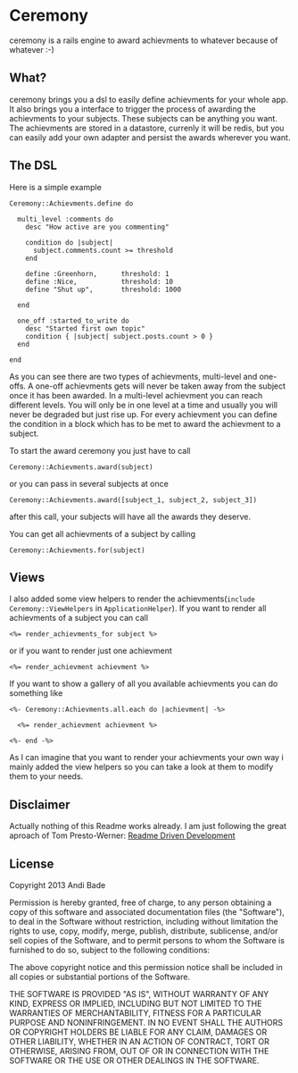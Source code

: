 # Ceremony

ceremony is a rails engine to award achievments to whatever because of whatever :-)

## What?

ceremony brings you a dsl to easily define achievments for your whole app. It also brings you a interface to trigger the process of awarding the achievments to your subjects. These subjects can be anything you want. The achievments are stored in a datastore, currenly it will be redis, but you can easily add your own adapter and persist the awards wherever you want.

## The DSL

Here is a simple example

    Ceremony::Achievments.define do

      multi_level :comments do
        desc "How active are you commenting"

        condition do |subject|
          subject.comments.count >= threshold
        end

        define :Greenhorn,      threshold: 1
        define :Nice,           threshold: 10
        define "Shut up",       threshold: 1000

      end

      one_off :started_to_write do
        desc "Started first own topic"
        condition { |subject| subject.posts.count > 0 }
      end

    end

As you can see there are two types of achievments, multi-level and one-offs. A one-off achievments gets will never be taken away from the subject once it has been awarded. In a multi-level achievment you can reach different levels. You will only be in one level at a time and usually you will never be degraded but just rise up. For every achievment you can define the condition in a block which has to be met to award the achievment to a subject.

To start the award ceremony you just have to call

    Ceremony::Achievments.award(subject)

or you can pass in several subjects at once

    Ceremony::Achievments.award([subject_1, subject_2, subject_3])

after this call, your subjects will have all the awards they deserve.

You can get all achievments of a subject by calling

    Ceremony::Achievments.for(subject)

## Views

I also added some view helpers to render the achievments(<code>include Ceremony::ViewHelpers</code> in <code>ApplicationHelper</code>). If you want to render all achievments of a subject you can call

    <%= render_achievments_for subject %>

or if you want to render just one achievment

    <%= render_achievment achievment %>

If you want to show a gallery of all you available achievments you can do something like

    <%- Ceremony::Achievments.all.each do |achievment| -%>

      <%= render_achievment achievment %>

    <%- end -%>

As I can imagine that you want to render your achievments your own way i mainly added the view helpers so you can take a look at them to modify them to your needs.

## Disclaimer

Actually nothing of this Readme works already. I am just following the great aproach of Tom Presto-Werner: [Readme Driven Development](http://tom.preston-werner.com/2010/08/23/readme-driven-development.html)

## License

Copyright 2013 Andi Bade

Permission is hereby granted, free of charge, to any person obtaining
a copy of this software and associated documentation files (the
"Software"), to deal in the Software without restriction, including
without limitation the rights to use, copy, modify, merge, publish,
distribute, sublicense, and/or sell copies of the Software, and to
permit persons to whom the Software is furnished to do so, subject to
the following conditions:

The above copyright notice and this permission notice shall be
included in all copies or substantial portions of the Software.

THE SOFTWARE IS PROVIDED "AS IS", WITHOUT WARRANTY OF ANY KIND,
EXPRESS OR IMPLIED, INCLUDING BUT NOT LIMITED TO THE WARRANTIES OF
MERCHANTABILITY, FITNESS FOR A PARTICULAR PURPOSE AND
NONINFRINGEMENT. IN NO EVENT SHALL THE AUTHORS OR COPYRIGHT HOLDERS BE
LIABLE FOR ANY CLAIM, DAMAGES OR OTHER LIABILITY, WHETHER IN AN ACTION
OF CONTRACT, TORT OR OTHERWISE, ARISING FROM, OUT OF OR IN CONNECTION
WITH THE SOFTWARE OR THE USE OR OTHER DEALINGS IN THE SOFTWARE.
